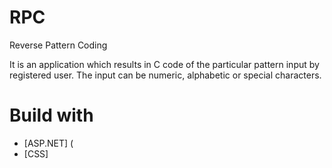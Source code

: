 # RPC
Reverse Pattern Coding

It is an application which results in C code of the particular pattern input by registered user. The input can be numeric, alphabetic or special characters. 

# Build with
* [ASP.NET] (
* [CSS] 

